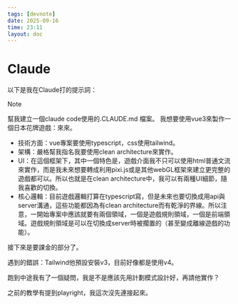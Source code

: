 ```yaml
---
tags: [devnote]
date: 2025-09-16
time: 23:11
layout: doc
---
```


# Claude

<DocDate :date="$frontmatter.date" />

以下是我在Claude打的提示詞：

> [!NOTE]
> 幫我建立一個claude code使用的.CLAUDE.md 檔案。 我想要使用vue3來製作一個日本花牌遊戲：來來。 
> - 技術方面：vue專案要使用typescript，css使用tailwind。 
> - 架構：嚴格幫我指名我要使用clean architecture來實作。 
> - UI：在這個框架下，其中一個特色是，遊戲介面我不只可以使用html普通文流來實作，而是我未來想要轉成利用pixi.js或是其他webGL框架來建立更完整的遊戲都可以。所以也就是在clean architecture中，我可以有兩種UI細節，隨我喜歡的切換。 
> - 核心邏輯：目前遊戲邏輯打算在typescript寫，但是未來也要切換成用api與server溝通，這些功能都因為有clean architecture而有乾淨的界線。所以注意，一開始專案中應該就要有兩個領域，一個是遊戲規則領域，一個是前端領域。遊戲規則領域是可以在切換成server時被擱置的（甚至變成離線遊戲的功能）。

接下來是要課金的部分了。


遇到的錯誤：Tailwind他預設安裝v3，目前好像都是使用v4。

跑到中途我有了一個疑問，我是不是應該先用計劃模式設計好，再請他實作？

之前的教學有提到playright，我這次沒先連接起來。